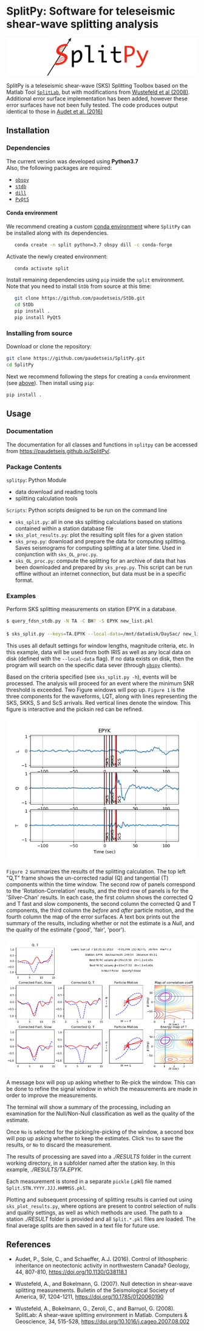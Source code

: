 # SplitPy: Software for teleseismic shear-wave splitting analysis

![](./splitpy/examples/figures/SplitPy_logo.png)

SplitPy is a teleseismic shear-wave (SKS) Splitting Toolbox based on the 
Matlab Tool [`SplitLab`](http://splitting.gm.univ-montp2.fr), 
but with modifications from [Wustefeld et al (2008)](#references). 
Additional error surface implementation has been added, however these error 
surfaces have not been fully tested. The code produces output identical to
those in [Audet et al. (2016)](#references)

## Installation

### Dependencies

The current version was developed using **Python3.7** \
Also, the following packages are required:

- [`obspy`](https://github.com/obspy/obspy/wiki)
- [`stdb`](https://github.com/paudetseis/StDb)
- [`dill`](https://pypi.org/project/dill/)
- [`PyQt5`](https://pypi.org/project/PyQt5/)

#### Conda environment

We recommend creating a custom 
[conda environment](https://conda.io/docs/user-guide/tasks/manage-environments.html)
where `SplitPy` can be installed along with its dependencies.

```bash
   conda create -n split python=3.7 obspy dill -c conda-forge
```

Activate the newly created environment:

```bash
   conda activate split
```

Install remaining dependencies using `pip` inside the `split` environment. 
Note that you need to install `StDb` from source at this time:

```bash
   git clone https://github.com/paudetseis/StDb.git
   cd StDb
   pip install .
   pip install PyQt5
```

### Installing from source

Download or clone the repository:
```bash
git clone https://github.com/paudetseis/SplitPy.git
cd SplitPy
```

Next we recommend following the steps for creating a `conda` environment 
(see [above](#conda-environment)). Then install using `pip`:

```bash
pip install .
``` 

<!-- .. note::

   Please note, if you are actively working on the code, or making frequent edits, it is advisable
   to perform the pip installation with the ``-e`` flag. This enables an editable installation, where
   symbolic links are used rather than straight copies. This means that any changes made in the
   local folders will be reflected in the packages available on the system.
 -->

## Usage 

### Documentation

The documentation for all classes and functions in `splitpy` can be accessed 
from https://paudetseis.github.io/SplitPy/.

### Package Contents

`splitpy`: Python Module

* data download and reading tools
* splitting calculation tools

`Scripts`: Python scripts designed to be run on the command line
* `sks_split.py`: all in one sks splitting calculations based on stations 
contained within a station database file
* `sks_plot_results.py`: plot the resulting split files for a given station
* `sks_prep.py`: download and prepare the data for computing splitting. Saves 
seismograms for computing splitting at a later time. Used in conjunction with 
`sks_OL_proc.py`.
* `sks_OL_proc.py`: compute the splitting for an archive of data that has been 
downloaded and prepared by `sks_prep.py`. This script can be run offline without 
an internet connection, but data must be in a specific format.


### Examples

Perform SKS splitting measurements on station EPYK in a database.

```bash
$ query_fdsn_stdb.py -N TA -C BH? -S EPYK new_list.pkl

$ sks_split.py --keys=TA.EPYK --local-data=/mnt/datadisk/DaySac/ new_list.pkl
```

This uses all default settings for window lengths, magnitude criteria, etc. 
In this example, data will be used from both IRIS as well as any local data 
on disk (defined with the `--local-data` flag). If no data exists on disk, then 
the program will search on the specific data sever (through 
[`obspy`](https://github.com/obspy/obspy/wiki) clients).

Based on the criteria specified (see `sks_split.py -h`), events will be processed. 
The analysis will proceed for an event where the minimum SNR threshold is exceeded. 
Two Figure windows will pop up. `Figure 1` is the three components for the waveforms, 
LQT, along with lines representing the SKS, SKKS, S and ScS arrivals. Red vertical 
lines denote the window. This figure is interactive and the picksin red can be refined.

![](./splitpy/examples/figures/Figure_1.png)

`Figure 2` summarizes the results of the splitting calculation. The top left "Q,T" 
frame shows the un-corrected radial (Q) and tangential (T) components within 
the time window. The second 
row of panels correspond to the 'Rotation-Correlation' results, and the third row of 
panels is for the 'Silver-Chan' results. In each case, the first column shows 
the corrected Q and T fast and slow components, the second column the corrected 
Q and T components, the third column the *before* and *after* particle motion, and 
the fourth column the map of the error surfaces. A text box prints out the summary
of the results, including whether or not the estimate is a *Null*, and the quality
of the estimate ('good', 'fair', 'poor').

![](./splitpy/examples/figures/Figure_2.png)

A message box will pop up asking whether to Re-pick the window. This can be done 
to refine the signal window in which the measurements are made in order to
improve the measurements.

The terminal will show a summary of the processing, including an examination for the 
Null/Non-Null classification as well as the quality of the estimate.

Once `No` is selected for the picking/re-picking of the window, a second box will 
pop up asking whether to keep the estimates. Click `Yes` to save the results, 
or `No` to discard the measurement.

The results of processing are saved into a *./RESULTS* folder in the current working 
directory, in a subfolder named after the station key. In this example, *./RESULTS/TA.EPYK*.

Each measurement is stored in a separate `pickle` (.pkl) file named 
`Split.STN.YYYY.JJJ.HHMMSS.pkl`.

Plotting and subsequent processing of splitting results is carried out using 
`sks_plot_results.py`, where options are present to control selection of nulls 
and quality settings, as well as which methods are used. The path to a station 
*./RESULT* folder is provided and all `Split.*.pkl` files are loaded. The final 
average splits are then saved in a text file for future use.

## References

- Audet, P., Sole, C., and Schaeffer, A.J. (2016). Control of lithospheric
  inheritance on neotectonic activity in northwestern Canada? Geology,
  44, 807-810, https://doi.org/10.1130/G38118.1

- Wustefeld, A., and Bokelmann, G. (2007). Null detection in shear-wave splitting 
  measurements. Bulletin of the Seismological Society of America, 97, 1204-1211,
  https://doi.org/10.1785/0120060190

- Wustefeld, A., Bokelmann, G., Zeroli, C., and Barruol, G. (2008). SplitLab: 
  A shear-wave splitting environment in Matlab. Computers & Geoscience, 34, 
  515-528, https://doi.org/10.1016/j.cageo.2007.08.002
